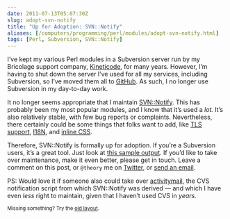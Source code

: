 ```yaml
--- 
date: 2011-07-13T05:07:30Z
slug: adopt-svn-notify
title: "Up for Adoption: SVN::Notify"
aliases: [/computers/programming/perl/modules/adopt-svn-notify.html]
tags: [Perl, Subversion, SVN::Notify]
---
```


<p>I’ve kept my various Perl modules in a Subversion server run by my Bricolage support company, <a href="http://www.kineticode.com/">Kineticode</a>, for many years. However, I’m having to shut down the server I’ve used for all my services, including Subversion, so I’ve moved them all to <a href="https://github.com/theory/">GitHub</a>. As such, I no longer use Subversion in my day-to-day work.</p>

<p>It no longer seems appropriate that I maintain <a href="http://search.cpan.org/dist/SVN-Notify/">SVN::Notify</a>. This has probably been my most popular modules, and I know that it’s used a <em>lot.</em> It’s also relatively stable, with few bug reports or complaints. Nevertheless, there certainly could be some things that folks want to add, like <a href="https://rt.cpan.org/Ticket/Display.html?id=40188">TLS support</a>, <a href="https://rt.cpan.org/Ticket/Display.html?id=51450">I18N</a>, and <a href="https://rt.cpan.org/Ticket/Display.html?id=52121">inline CSS</a>.</p>

<p>Therefore, SVN::Notify is formally up for adoption. If you’re a Subversion users, it’s a great tool. Just look at <a href="/computers/programming/perl/modules/svnnotify-2.70_trac_example.html">this sample output</a>. If you’d like to take over maintenance, make it even better, please get in touch. Leave a comment on this post, or <code>@theory</code> me on <a href="http://twitter.com/">Twitter</a>, or <a href="http://search.cpan.org/~dwheeler/">send an email</a>.</p>

<p>PS: Would love it if someone also could take over <a href="http://search.cpan.org/dist/activitymail/">activitymail</a>, the CVS notification script from which SVN::Notify was derived — and which I have even <em>less</em> right to maintain, given that I haven’t used CVS in <em>years.</em></p>

<p class="past"><small>Missing something? Try the <a rel="nofollow" href="http://past.justatheory.com/computers/programming/perl/modules/adopt-svn-notify.html">old layout</a>.</small></p>


